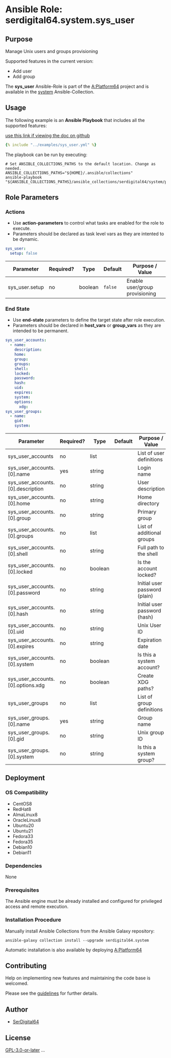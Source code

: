 # Ansible Role: serdigital64.system.sys_user

## Purpose

Manage Unix users and groups provisioning

Supported features in the current version:

- Add user
- Add group

The **sys_user** Ansible-Role is part of the [A:Platform64](https://github.com/serdigital64/aplatform64) project and is available in the [system](https://aplatform64.readthedocs.io/en/latest/collections/system) Ansible-Collection.

## Usage

The following example is an **Ansible Playbook** that includes all the supported features:

[use this link if viewing the doc on github](https://github.com/aplatform64/system/blob/main/playbooks/sys_user.yml)

```yaml
{% include "../examples/sys_user.yml" %}
```

The playbook can be run by executing:

```shell
# Set ANSIBLE_COLLECTIONS_PATHS to the default location. Change as needed.
ANSIBLE_COLLECTIONS_PATHS="${HOME}/.ansible/collections"
ansible-playbook "${ANSIBLE_COLLECTIONS_PATHS}/ansible_collections/serdigital64/system/playbooks/sys_user.yml"
```

## Role Parameters

### Actions

- Use **action-parameters** to control what tasks are enabled for the role to execute.
- Parameters should be declared as task level vars as they are intented to be dynamic.

```yaml
sys_user:
  setup: false
```

| Parameter      | Required? | Type    | Default | Purpose / Value                |
| -------------- | --------- | ------- | ------- | ------------------------------ |
| sys_user.setup | no        | boolean | `false` | Enable user/group provisioning |

### End State

- Use **end-state** parameters to define the target state after role execution.
- Parameters should be declared in **host_vars** or **group_vars** as they are intended to be permanent.

```yaml
sys_user_accounts:
  - name:
    description:
    home:
    group:
    groups:
    shell:
    locked:
    password:
    hash:
    uid:
    expires:
    system:
    options:
      xdg:
sys_user_groups:
  - name:
    gid:
    system:
```

| Parameter                         | Required? | Type    | Default | Purpose / Value               |
| --------------------------------- | --------- | ------- | ------- | ----------------------------- |
| sys_user_accounts                 | no        | list    |         | List of user definitions      |
| sys_user_accounts.[0].name        | yes       | string  |         | Login name                    |
| sys_user_accounts.[0].description | no        | string  |         | User description              |
| sys_user_accounts.[0].home        | no        | string  |         | Home directory                |
| sys_user_accounts.[0].group       | no        | string  |         | Primary group                 |
| sys_user_accounts.[0].groups      | no        | list    |         | List of additional groups     |
| sys_user_accounts.[0].shell       | no        | string  |         | Full path to the shell        |
| sys_user_accounts.[0].locked      | no        | boolean |         | Is the account locked?        |
| sys_user_accounts.[0].password    | no        | string  |         | Initial user password (plain) |
| sys_user_accounts.[0].hash        | no        | string  |         | Initial user password (hash)  |
| sys_user_accounts.[0].uid         | no        | string  |         | Unix User ID                  |
| sys_user_accounts.[0].expires     | no        | string  |         | Expiration date               |
| sys_user_accounts.[0].system      | no        | boolean |         | Is this a system account?     |
| sys_user_accounts.[0].options.xdg | no        | boolean |         | Create XDG paths?             |
| sys_user_groups                   | no        | list    |         | List of group definitions     |
| sys_user_groups.[0].name          | yes       | string  |         | Group name                    |
| sys_user_groups.[0].gid           | no        | string  |         | Unix group ID                 |
| sys_user_groups.[0].system        | no        | string  |         | Is this a system group?       |

## Deployment

### OS Compatibility

- CentOS8
- RedHat8
- AlmaLinux8
- OracleLinux8
- Ubuntu20
- Ubuntu21
- Fedora33
- Fedora35
- Debian10
- Debian11

### Dependencies

None

### Prerequisites

The Ansible engine must be already installed and configured for privileged access and remote execution.

### Installation Procedure

Manually install Ansible Collections from the Ansible Galaxy repository:

```shell
ansible-galaxy collection install --upgrade serdigital64.system
```

Automatic installation is also available by deploying [A:Platform64](https://aplatform64.readthedocs.io/en/latest/#deployment)

## Contributing

Help on implementing new features and maintaining the code base is welcomed.

Please see the [guidelines](https://aplatform64.readthedocs.io/en/latest/contributing/CONTRIBUTING) for further details.

## Author

- [SerDigital64](https://serdigital64.github.io/)

## License

[GPL-3.0-or-later](https://www.gnu.org/licenses/gpl-3.0.txt)
...

